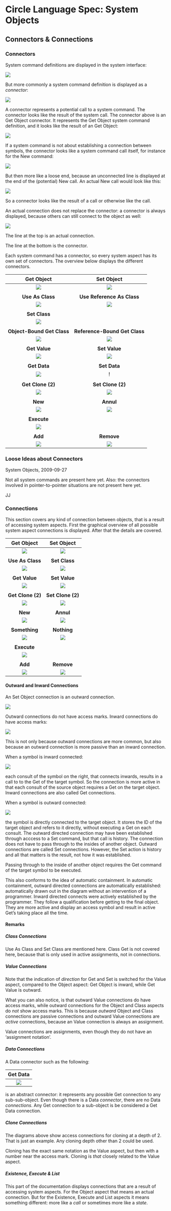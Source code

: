 ﻿Circle Language Spec: System Objects
====================================

Connectors & Connections
------------------------

### Connectors

System command definitions are displayed in the system interface:

![](images/4.%20Connectors%20&%20Connections.001.png)

But more commonly a system command definition is displayed as a *connector*:

![](images/4.%20Connectors%20&%20Connections.002.png)

A connector represents a potential call to a system command. The connector looks like the result of the system call. The connector above is an Get Object connector. It represents the Get Object system command definition, and it looks like the result of an Get Object:

![](images/4.%20Connectors%20&%20Connections.003.png)

If a system command is not about establishing a connection between symbols, the connector looks like a system command call itself, for instance for the New command:

![](images/4.%20Connectors%20&%20Connections.004.png)

But then more like a loose end, because an unconnected line is displayed at the end of the (potential) New call. An actual New call would look like this:

![](images/4.%20Connectors%20&%20Connections.005.png)

So a connector looks like the result of a call or otherwise like the call.

An actual connection does not replace the connector: a connector is always displayed, because others can still connect to the object as well:

![](images/4.%20Connectors%20&%20Connections.006.png)

The line at the top is an actual connection.

The line at the bottom is the connector.

Each system command has a connector, so every system aspect has its own set of connectors. The overview below displays the different connectors.

 | __Get Object__ | __Set Object__ |
 | :-: | :-: |
 | ![](images/4.%20Connectors%20&%20Connections.002.png) | ![](images/4.%20Connectors%20&%20Connections.007.png) |
 | | |
 | __Use As Class__ | __Use Reference As Class__ |
 | ![](images/4.%20Connectors%20&%20Connections.008.png) | ![](images/4.%20Connectors%20&%20Connections.009.png) |
 | | |
 | __Set Class__ | |
 | ![](images/4.%20Connectors%20&%20Connections.010.png) | |
 | | |
 | __Object-Bound Get Class__ | __Reference-Bound Get Class__ |
 | ![](images/4.%20Connectors%20&%20Connections.011.png) | ![](images/4.%20Connectors%20&%20Connections.012.png) |
 | | |
 | __Get Value__ | __Set Value__ |
 | ![](images/4.%20Connectors%20&%20Connections.013.png) | ![](images/4.%20Connectors%20&%20Connections.014.png) |
 | | |
 | __Get Data__ | __Set Data__ |
 | ![](images/4.%20Connectors%20&%20Connections.015.png) | ! [](images/4.%20Connectors%20&%20Connections.016.png) |
 | | |
 | __Get Clone (2)__ | __Set Clone (2)__ |
 | ![](images/4.%20Connectors%20&%20Connections.017.png) | ![](images/4.%20Connectors%20&%20Connections.018.png) |
 | | |
 | __New__ | __Annul__ |
 | ![](images/4.%20Connectors%20&%20Connections.004.png) | ![](images/4.%20Connectors%20&%20Connections.019.png) |
 | | |
 | __Execute__ | |
 | ![](images/4.%20Connectors%20&%20Connections.020.png) | |
 | | |
 | __Add__ | __Remove__ |
 | ![](images/4.%20Connectors%20&%20Connections.021.png) | ![](images/4.%20Connectors%20&%20Connections.022.png) |

### Loose Ideas about Connectors

System Objects,
2009-09-27

Not all system commands are present here yet.
Also: the connectors involved in pointer-to-pointer situations are not present here yet.

JJ

### Connections

This section covers any kind of connection between objects, that is a result of accessing system aspects. First the graphical overview of all possible system aspect connections is displayed. After that the details are covered.

| __Get Object__ | __Set Object__ |
| :-: | :-: |
| ![](images/4.%20Connectors%20&%20Connections.003.png) | ![](images/4.%20Connectors%20&%20Connections.023.png) |
| | |
| __Use As Class__ | __Set Class__ |
| ![](images/4.%20Connectors%20&%20Connections.024.png) | ![](images/4.%20Connectors%20&%20Connections.025.png) |
| | |
| __Get Value__ | __Set Value__ |
| ![](images/4.%20Connectors%20&%20Connections.026.png) | ![](images/4.%20Connectors%20&%20Connections.027.png) |
| | |
| __Get Clone (2)__ | __Set Clone (2)__ |
| ![](images/4.%20Connectors%20&%20Connections.028.png) | ![](images/4.%20Connectors%20&%20Connections.029.png) |
| | |
| __New__ | __Annul__ |
| ![](images/4.%20Connectors%20&%20Connections.030.png) | ![](images/4.%20Connectors%20&%20Connections.031.png) |
| | |
| __Something__ | __Nothing__ |
| ![](images/4.%20Connectors%20&%20Connections.032.png) | ![](images/4.%20Connectors%20&%20Connections.033.png) |
| | |
| __Execute__ | |
| ![](images/4.%20Connectors%20&%20Connections.034.png) | |
| | |
| __Add__ | __Remove__ |
| ![](images/4.%20Connectors%20&%20Connections.035.png) | ![](images/4.%20Connectors%20&%20Connections.036.png) |

#### Outward and Inward Connections

An Set Object connection is an outward connection.

![](images/4.%20Connectors%20&%20Connections.023.png)

Outward connections do not have access marks. Inward connections do have access marks:

![](images/4.%20Connectors%20&%20Connections.003.png)

This is not only because outward connections are more common, but also because an outward connection is more passive than an inward connection.

When a symbol is inward connected:

![](images/4.%20Connectors%20&%20Connections.037.png)

each consult of the symbol on the right, that connects inwards, results in a call to to the Get of the target symbol. So the connection is more active in that each consult of the source object requires a Get on the target object. Inward connections are also called Get connections.

When a symbol is outward connected:

![](images/4.%20Connectors%20&%20Connections.038.png)

the symbol is directly connected to the target object. It stores the ID of the target object and refers to it directly, without executing a Get on each consult. The outward directed connection may have been established through acccess to a Set command, but that call is history. The connection does not have to pass through to the insides of another object. Outward connections are called Set connections. However, the Set action is history and all that matters is the result, not how it was established.

Passing through to the inside of another object requires the Get command of the target symbol to be executed.

This also conforms to the idea of automatic containment. In automatic containment, outward directed connections are automatically established: automatically drawn out in the diagram without an intervention of a programmer. Inward directed connects were actively established by the programmer. They follow a qualification before getting to the final object. They are more active and display an access symbol and result in active Get’s taking place all the time.

#### Remarks

##### Class Connections

Use As Class and Set Class are mentioned here. Class Get is not covered here, because that is only used in active assignments, not in connections.

##### Value Connections

Note that the indication of *direction* for Get and Set is switched for the Value aspect, compared to the Object aspect: Get Object is inward, while Get Value is outward.

What you can also notice, is that outward Value connections do have access marks, while outward connections for the Object and Class aspects do *not* show access marks. This is because *outward* Object and Class connections are passive connections and outward Value connections are *active* connections, because an Value connection is always an assignment.

Value connections are assignments, even though they do not have an ‘assignment notation’.

##### Data Connections

A Data connector such as the following:

 | Get Data |
 | :-: |
 | ![](images/4.%20Connectors%20&%20Connections.039.png) |

is an abstract connector: it represents any possible Get connection to any sub-sub-object. Even though there is a Data *connector*, there are no Data *connections*. Any Get connection to a sub-object is be considered a Get Data connection.

##### Clone Connections

The diagrams above show access connections for cloning at a depth of 2. That is just an example. Any cloning depth other than 2 could be used.

Cloning has the exact same notation as the Value aspect, but then with a number near the access mark. Cloning is *that* closely related to the Value aspect.

##### Existence, Execute & List

This part of the documentation displays connections that are a result of accessing system aspects. For the Object aspect that means an actual connection. But for the Existence, Execute and List aspects it means something different: more like a *call* or sometimes more like a *state*.